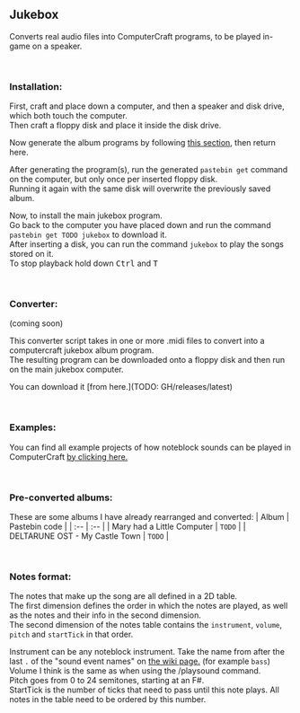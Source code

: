 ## Jukebox
Converts real audio files into ComputerCraft programs, to be played in-game on a speaker.  

<br>  

### Installation:
First, craft and place down a computer, and then a speaker and disk drive, which both touch the computer.  
Then craft a floppy disk and place it inside the disk drive.  
  
Now generate the album programs by following [this section](#converter), then return here.  
  
After generating the program(s), run the generated `pastebin get` command on the computer, but only once per inserted floppy disk.  
Running it again with the same disk will overwrite the previously saved album.  
  
Now, to install the main jukebox program.  
Go back to the computer you have placed down and run the command `pastebin get TODO jukebox` to download it.  
After inserting a disk, you can run the command `jukebox` to play the songs stored on it.  
To stop playback hold down <kbd>Ctrl</kbd> and <kbd>T</kbd>

<br>

### Converter:
(coming soon)  
  
This converter script takes in one or more .midi files to convert into a computercraft jukebox album program.  
The resulting program can be downloaded onto a floppy disk and then run on the main jukebox computer.  
  
You can download it [from here.](TODO: GH/releases/latest)

<br>

### Examples:
You can find all example projects of how noteblock sounds can be played in ComputerCraft [by clicking here.](./converter/testing/)

<br>

### Pre-converted albums:
These are some albums I have already rearranged and converted:
| Album | Pastebin code |
| :-- | :-- |
| Mary had a Little Computer | `TODO` |
| DELTARUNE OST - My Castle Town | `TODO` |

<br>

### Notes format:  
The notes that make up the song are all defined in a 2D table.  
The first dimension defines the order in which the notes are played, as well as the notes and their info in the second dimension.  
The second dimension of the notes table contains the `instrument`, `volume`, `pitch` and `startTick` in that order.  
  
Instrument can be any noteblock instrument. Take the name from after the last `.` of the "sound event names" on [the wiki page.](https://minecraft.fandom.com/wiki/Note_Block#Instruments) (for example `bass`)  
Volume I think is the same as when using the /playsound command.  
Pitch goes from 0 to 24 semitones, starting at an F#.  
StartTick is the number of ticks that need to pass until this note plays. All notes in the table need to be ordered by this number.  